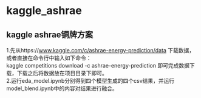 # kaggle_ashrae
## kaggle ashrae铜牌方案

1.先从https://www.kaggle.com/c/ashrae-energy-prediction/data 下载数据，或者直接在命令行中输入如下命令： <br/>
kaggle competitions download -c ashrae-energy-prediction
即可完成数据下载，下载之后将数据放在项目目录下即可。<br/>
2.运行eda_model.ipynb分别得到四个模型生成的四个csv结果，并运行model_blend.ipynb中的内容对结果进行融合。
